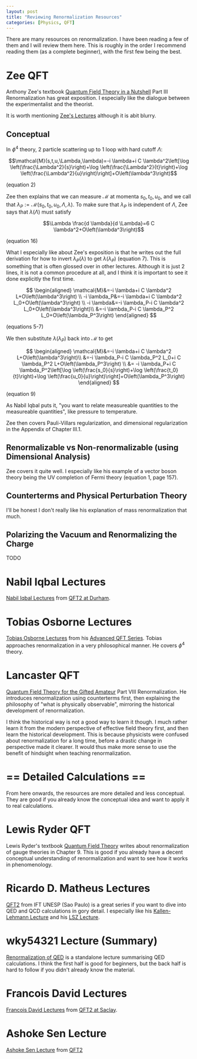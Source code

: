 ```yaml
---
layout: post
title: "Reviewing Renormalization Resources"
categories: [Physics, QFT]
---
```

There are many resources on renormalization. I have been reading a few of them and I will review them here. This is roughly in the order I recommend reading them (as a complete beginner), with the first few being the best.

# Zee QFT 
Anthony Zee's textbook [Quantum Field Theory in a Nutshell](http://home.ustc.edu.cn/~gengb/200923/A.%20Zee,%20Quantum%20Field%20Theory%20in%20a%20Nutshell.pdf) Part III Renormalization has great exposition. I especially like the dialogue between the experimentalist and the theorist. 

It is worth mentioning [Zee's Lectures](https://www.youtube.com/watch?v=_AZdvtf6hPU) although it is abit blurry. 

## Conceptual

In $\phi^4$ theory, 2 particle scattering up to 1 loop with hard cutoff $\Lambda$:

$$\mathcal{M}(s,t,u,\Lambda,\lambda)=-i \lambda+i C \lambda^2\left[\log \left(\frac{\Lambda^2}{s}\right)+\log \left(\frac{\Lambda^2}{t}\right)+\log \left(\frac{\Lambda^2}{u}\right)\right]+O\left(\lambda^3\right)$$ 

(equation 2)

Zee then explains that we can measure $\mathcal{M}$ at momenta $s_0, t_0, u_0$, and we call that $\lambda_P := \mathcal{M}(s_0,t_0,u_0, \Lambda, \lambda)$. To make sure that $\lambda_P$ is independent of $\Lambda$, Zee says that $\lambda(\Lambda)$ must satisfy 

$$\Lambda \frac{d \lambda}{d \Lambda}=6 C \lambda^2+O\left(\lambda^3\right)$$

(equation 16)

What I especially like about Zee's exposition is that he writes out the full derivation for how to invert $\lambda_P(\lambda)$ to get $\lambda(\lambda_P)$ (equation 7). This is something that is often glossed over in other lectures. Although it is just 2 lines, it is not a common procedure at all, and I think it is important to see it done explicitly the first time. 

$$
\begin{aligned}
\mathcal{M}&=-i \lambda+i C \lambda^2 L+O\left(\lambda^3\right) \\
-i \lambda_P&=-i \lambda+i C \lambda^2 L_0+O\left(\lambda^3\right) \\
-i \lambda&=-i \lambda_P-i C \lambda^2 L_0+O\left(\lambda^3\right)\\
&=-i \lambda_P-i C \lambda_P^2 L_0+O\left(\lambda_P^3\right)
\end{aligned}
$$

(equations 5-7)

We then substitute $\lambda(\lambda_P)$ back into $\mathcal{M}$ to get

$$
\begin{aligned}
\mathcal{M}&=-i \lambda+i C \lambda^2 L+O\left(\lambda^3\right)\\
&=-i \lambda_P-i C \lambda_P^2 L_0+i C \lambda_P^2 L+O\left(\lambda_P^3\right) \\
&= -i \lambda_P+i C \lambda_P^2\left[\log \left(\frac{s_0}{s}\right)+\log \left(\frac{t_0}{t}\right)+\log \left(\frac{u_0}{u}\right)\right]+O\left(\lambda_P^3\right)
\end{aligned}
$$

(equation 9)

As Nabil Iqbal puts it, "you want to relate measureable quantities to the measureable quantities", like pressure to temperature. 

Zee then covers Pauli-Villars regularization, and dimensional regularization in the Appendix of Chapter III.1.

## Renormalizable vs Non-renormalizable (using Dimensional Analysis)
Zee covers it quite well. I especially like his example of a vector boson theory being the UV completion of Fermi theory (equation 1, page 157).

## Counterterms and Physical Perturbation Theory
I'll be honest I don't really like his explanation of mass renormalization that much. 

## Polarizing the Vacuum and Renormalizing the Charge
TODO

# Nabil Iqbal Lectures
[Nabil Iqbal Lectures](https://youtu.be/UNVV2suXsEA) from [QFT2 at Durham](https://www.youtube.com/playlist?list=PL_kQfq_5BKqq1xPQe3LHeAuAoLyCMZx4Y).



# Tobias Osborne Lectures
[Tobias Osborne Lectures](https://youtu.be/J563CtQWpaY) from his [Advanced QFT Series](https://www.youtube.com/playlist?list=PLDfPUNusx1ErSu1JDVV1KKGQkJQCkzL9u). Tobias approaches renormalization in a very philosophical manner. He covers $\phi^4$ theory. 

# Lancaster QFT
[Quantum Field Theory for the Gifted Amateur](https://www.amazon.com/Quantum-Field-Theory-Gifted-Amateur/dp/019969933X) Part VIII Renormalization. He introduces renormalization using counterterms first, then explaining the philosophy of "what is physically observable", mirroring the historical development of renormalization. 

I think the historical way is not a good way to learn it though. I much rather learn it from the modern perspective of effective field theory first, and then learn the historical development. This is because physicists were confused about renormalization for a long time, before a drastic change in perspective made it clearer. It would thus make more sense to use the benefit of hindsight when teaching renormalization.

# == Detailed Calculations == 
From here onwards, the resources are more detailed and less conceptual. They are good if you already know the conceptual idea and want to apply it to real calculations.

# Lewis Ryder QFT
Lewis Ryder's textbook [Quantum Field Theory](https://www.amazon.com/Quantum-Field-Theory-Lewis-Ryder/dp/0521478146) writes about renormalization of gauge theories in  Chapter 9. This is good if you already have a decent conceptual understanding of renormalization and want to see how it works in phenomenology.

# Ricardo D. Matheus Lectures
[QFT2](https://www.youtube.com/playlist?list=PL5-Gs_CjccK51MURXy4_Fgy9ihSul3-h5) from IFT UNESP (Sao Paulo) is a great series if you want to dive into QED and QCD calculations in gory detail. I especially like his [Kallen-Lehmann Lecture](https://www.youtube.com/watch?v=hiROq3bAr2g&list=PL5-Gs_CjccK51MURXy4_Fgy9ihSul3-h5&index=2) and his [LSZ Lecture](https://www.youtube.com/watch?v=tWezNBXXZfk&list=PL5-Gs_CjccK51MURXy4_Fgy9ihSul3-h5&index=4). 

# wky54321 Lecture (Summary)
[Renormalization of QED](https://youtu.be/NZkX0uT8gtM) is a standalone lecture summarising QED calculations. I think the first half is good for beginners, but the back half is hard to follow if you didn't already know the material.

# Francois David Lectures
[Francois David Lectures](https://youtu.be/9ggGqyvwzSY) from [QFT2 at Saclay](https://pirsa.org/C22037). 

# Ashoke Sen Lecture
[Ashoke Sen Lecture](https://youtu.be/1Qsf1ARZuo0) from [QFT2](https://www.youtube.com/playlist?list=PLfHqWfSignon_EFyk5Wuw6glhJi5FtPas)

